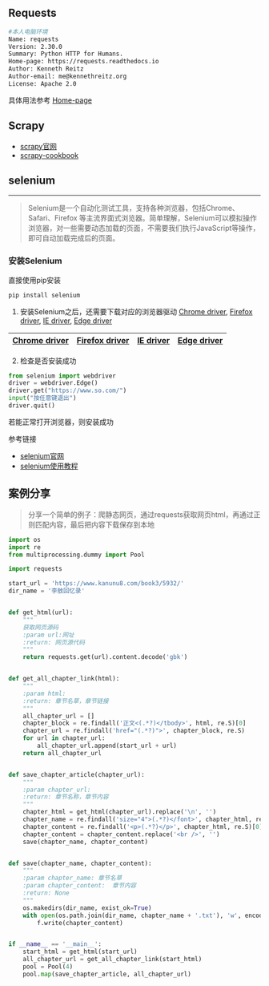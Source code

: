 ## Requests


```bash
#本人电脑环境
Name: requests
Version: 2.30.0
Summary: Python HTTP for Humans.
Home-page: https://requests.readthedocs.io
Author: Kenneth Reitz
Author-email: me@kennethreitz.org
License: Apache 2.0

```
具体用法参考 [Home-page](https://requests.readthedocs.io/en/latest/)


## Scrapy
- [scrapy官网](https://docs.scrapy.org/)
- [scrapy-cookbook](https://scrapy-cookbook.readthedocs.io/zh_CN/latest/index.html)



## selenium
---
>Selenium是一个自动化测试工具，支持各种浏览器，包括Chrome、Safari、Firefox 等主流界面式浏览器。简单理解，Selenium可以模拟操作浏览器，对一些需要动态加载的页面，不需要我们执行JavaScript等操作，即可自动加载完成后的页面。

### 安装Selenium
直接使用pip安装
```bash
pip install selenium
```
1. 安装Selenium之后，还需要下载对应的浏览器驱动
[Chrome driver](https://sites.google.com/a/chromium.org/chromedriver/home),
[Firefox driver](https://github.com/mozilla/geckodriver/releases),
[IE driver](https://github.com/mozilla/geckodriver/releases),
[Edge driver](https://developer.microsoft.com/en-us/microsoft-edge/tools/webdriver)

| [Chrome driver](https://sites.google.com/a/chromium.org/chromedriver/home) | [Firefox driver](https://github.com/mozilla/geckodriver/releases) | [IE driver](https://github.com/mozilla/geckodriver/releases) | [Edge driver](https://developer.microsoft.com/en-us/microsoft-edge/tools/webdriver) |
|----------------------------------------------------------------------------|-------------------------------------------------------------------|--------------------------------------------------------------|-------------------------------------------------------------------------------------|



2. 检查是否安装成功
```python
from selenium import webdriver
driver = webdriver.Edge()
driver.get("https://www.so.com/")
input("按任意键退出")
driver.quit()
```
若能正常打开浏览器，则安装成功

参考链接
- [selenium官网](https://www.selenium.dev/documentation/)
- [selenium使用教程](https://pythondjango.cn/python/tools/7-python_selenium/)

## 案例分享
>分享一个简单的例子：爬静态网页，通过requests获取网页html，再通过正则匹配内容，最后把内容下载保存到本地

```python
import os
import re
from multiprocessing.dummy import Pool

import requests

start_url = 'https://www.kanunu8.com/book3/5932/'
dir_name = '李敖回忆录'


def get_html(url):
    """
    获取网页源码
    :param url:网址
    :return: 网页源代码
    """
    return requests.get(url).content.decode('gbk')


def get_all_chapter_link(html):
    """
    :param html:
    :return: 章节名草，章节链接
    """
    all_chapter_url = []
    chapter_block = re.findall('正文<(.*?)</tbody>', html, re.S)[0]
    chapter_url = re.findall('href="(.*?)">', chapter_block, re.S)
    for url in chapter_url:
        all_chapter_url.append(start_url + url)
    return all_chapter_url


def save_chapter_article(chapter_url):
    """
    :param chapter_url:
    :return: 章节名称，章节内容
    """
    chapter_html = get_html(chapter_url).replace('\n', '')
    chapter_name = re.findall('size="4">(.*?)</font>', chapter_html, re.S)[0]
    chapter_content = re.findall('<p>(.*?)</p>', chapter_html, re.S)[0]
    chapter_content = chapter_content.replace('<br />', '')
    save(chapter_name, chapter_content)


def save(chapter_name, chapter_content):
    """
    :param chapter_name: 章节名草
    :param chapter_content:  章节内容
    :return: None
    """
    os.makedirs(dir_name, exist_ok=True)
    with open(os.path.join(dir_name, chapter_name + '.txt'), 'w', encoding='utf-8') as f:
        f.write(chapter_content)


if __name__ == '__main__':
    start_html = get_html(start_url)
    all_chapter_url = get_all_chapter_link(start_html)
    pool = Pool(4)
    pool.map(save_chapter_article, all_chapter_url)
    
```